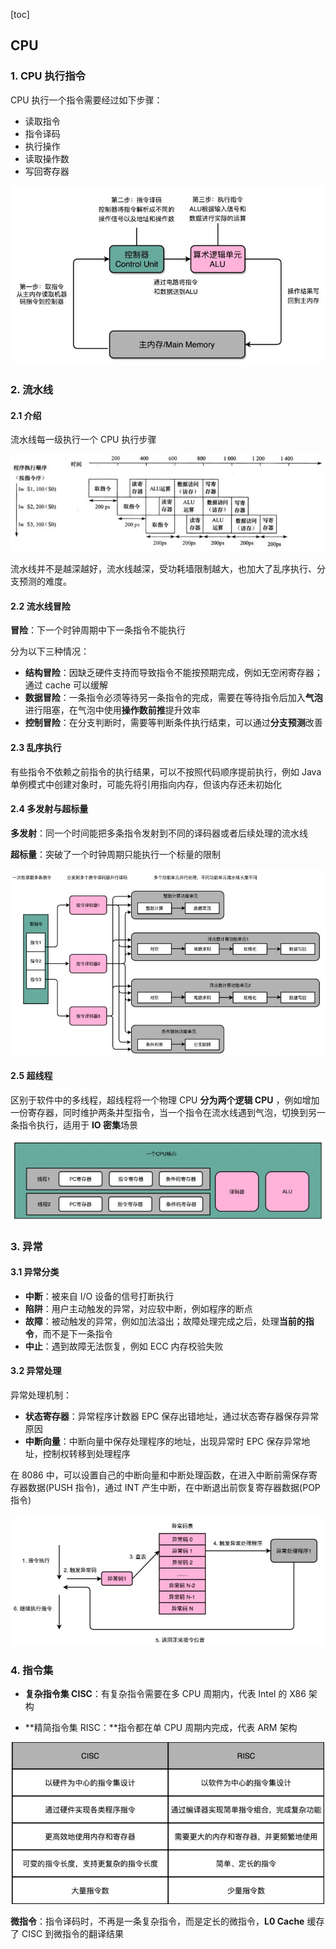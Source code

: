 [toc]



## CPU

### 1. CPU 执行指令

CPU 执行一个指令需要经过如下步骤：

- 读取指令
- 指令译码
- 执行操作
- 读取操作数
- 写回寄存器

![avatar](img/CPU执行指令.jpg)

### 2. 流水线

#### 2.1 介绍

流水线每一级执行一个 CPU 执行步骤

![avatar](img/流水线模型.jpg)

流水线并不是越深越好，流水线越深，受功耗墙限制越大，也加大了乱序执行、分支预测的难度。



#### 2.2 流水线冒险

**冒险**：下一个时钟周期中下一条指令不能执行

分为以下三种情况：

- **结构冒险**：因缺乏硬件支持而导致指令不能按预期完成，例如无空闲寄存器；通过 cache 可以缓解
- **数据冒险**：一条指令必须等待另一条指令的完成，需要在等待指令后加入**气泡**进行阻塞，在气泡中使用**操作数前推**提升效率
- **控制冒险**：在分支判断时，需要等判断条件执行结束，可以通过**分支预测**改善



#### 2.3 乱序执行

有些指令不依赖之前指令的执行结果，可以不按照代码顺序提前执行，例如 Java 单例模式中创建对象时，可能先将引用指向内存，但该内存还未初始化



#### 2.4 多发射与超标量

**多发射**：同一个时间能把多条指令发射到不同的译码器或者后续处理的流水线

**超标量**：突破了一个时钟周期只能执行一个标量的限制

<img src="img/多发射与超标量.JPG" alt="avatar" style="zoom:70%;" />

#### 2.5 超线程

区别于软件中的多线程，超线程将一个物理 CPU **分为两个逻辑 CPU** ，例如增加一份寄存器，同时维护两条并型指令，当一个指令在流水线遇到气泡，切换到另一条指令执行，适用于 **IO 密集**场景

<img src="img/超线程.jpg" alt="avatar" style="zoom:60%;" />

### 3. 异常

#### 3.1 异常分类

- **中断**：被来自 I/O 设备的信号打断执行
- **陷阱**：用户主动触发的异常，对应软中断，例如程序的断点
- **故障**：被动触发的异常，例如加法溢出；故障处理完成之后，处理**当前的指令**，而不是下一条指令
- **中止**：遇到故障无法恢复，例如 ECC 内存校验失败

#### 3.2 异常处理

异常处理机制：

- **状态寄存器**：异常程序计数器 EPC 保存出错地址，通过状态寄存器保存异常原因
- **中断向量**：中断向量中保存处理程序的地址，出现异常时 EPC 保存异常地址，控制权转移到处理程序

在 8086 中，可以设置自己的中断向量和中断处理函数，在进入中断前需保存寄存器数据(PUSH 指令)，通过 INT 产生中断，在中断退出前恢复寄存器数据(POP 指令)

<img src="img/中断处理.jpg" alt="avatar" style="zoom:60%;" />



### 4. 指令集

- **复杂指令集 CISC**：有复杂指令需要在多 CPU 周期内，代表 Intel 的 X86 架构

- **精简指令集 RISC：**指令都在单 CPU 周期内完成，代表 ARM 架构

<img src="img/cisc和risc.jpg" alt="avatar" style="zoom:70%;" />

**微指令**：指令译码时，不再是一条复杂指令，而是定长的微指令，**L0 Cache** 缓存了 CISC 到微指令的翻译结果